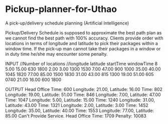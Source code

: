 # Pickup-planner-for-Uthao

A pick-up/delivery schedule planning (Artificial Intelligence)



Pickup/Delivery Schedule is supposed to approximate the best path plan as we cannot find the best path with 100% accuracy. Clients provide order with locations in terms of longitude and latitude to pick their packages within a window time. If the pick-up man cannot take their packages in a window or in duty time he/she may encounter some penalty.



INPUT
//Number of locations
//longitude latitude startTime windowTime
8
5.00 15.00 630 1800
2.00 3.00 1300 1530
7.00 47.00 900 1000
35.00 40.00 1045 1820
77.00 85.00 1500 1830
31.00 43.00 815 1300
19.00 51.00 605 0740
21.00 16.00 600 1800


OUTPUT
Head Office Time: 600
Longitude: 21.00, Latitude: 16.00 Time: 802
Longitude: 19.00, Latitude: 51.00 Time: 846
Longitude: 7.00, Latitude: 47.00 Time: 1047
Longitude: 5.00, Latitude: 15.00 Time: 1240
Longitude: 31.00, Latitude: 43.00 Time: 1321
Longitude: 2.00, Latitude: 3.00 Time: 1452
Longitude: 35.00, Latitude: 40.00 Time: 1553
Longitude: 77.00, Latitude: 85.00 Can't Provide Service.
Head Office Time: 1709
Penalty: 10083
